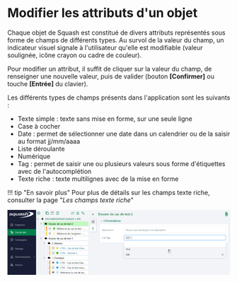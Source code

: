 # Modifier les attributs d'un objet
Chaque objet de Squash est constitué de divers attributs représentés sous forme de champs de différents types. Au survol de la valeur du champ, un indicateur visuel signale à l'utilisateur qu'elle est modifiable (valeur soulignée, icône crayon ou cadre de couleur).

Pour modifier un attribut, il suffit de cliquer sur la valeur du champ, de renseigner une nouvelle valeur, puis de valider (bouton **[Confirmer]** ou touche **[Entrée]** du clavier).

Les différents types de champs présents dans l'application sont les suivants :

- Texte simple : texte sans mise en forme, sur une seule ligne
- Case à cocher
- Date : permet de sélectionner une date dans un calendrier ou de la saisir au format jj/mm/aaaa
- Liste déroulante
- Numérique
- Tag : permet de saisir une ou plusieurs valeurs sous forme d'étiquettes avec de l'autocomplétion
- Texte riche : texte multilignes avec de la mise en forme

!!! tip "En savoir plus"
	Pour plus de détails sur les champs texte riche, consulter la page "*Les champs texte riche*"

![Modification d'un tag](resources/modification-tag.png)
